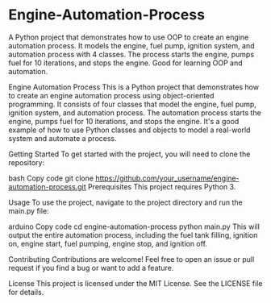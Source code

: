 # Engine-Automation-Process
A Python project that demonstrates how to use OOP to create an engine automation process. It models the engine, fuel pump, ignition system, and automation process with 4 classes. The process starts the engine, pumps fuel for 10 iterations, and stops the engine. Good for learning OOP and automation.


Engine Automation Process
This is a Python project that demonstrates how to create an engine automation process using object-oriented programming. It consists of four classes that model the engine, fuel pump, ignition system, and automation process. The automation process starts the engine, pumps fuel for 10 iterations, and stops the engine. It's a good example of how to use Python classes and objects to model a real-world system and automate a process.

Getting Started
To get started with the project, you will need to clone the repository:

bash
Copy code
git clone https://github.com/your_username/engine-automation-process.git
Prerequisites
This project requires Python 3.

Usage
To use the project, navigate to the project directory and run the main.py file:

arduino
Copy code
cd engine-automation-process
python main.py
This will output the entire automation process, including the fuel tank filling, ignition on, engine start, fuel pumping, engine stop, and ignition off.

Contributing
Contributions are welcome! Feel free to open an issue or pull request if you find a bug or want to add a feature.

License
This project is licensed under the MIT License. See the LICENSE file for details.
